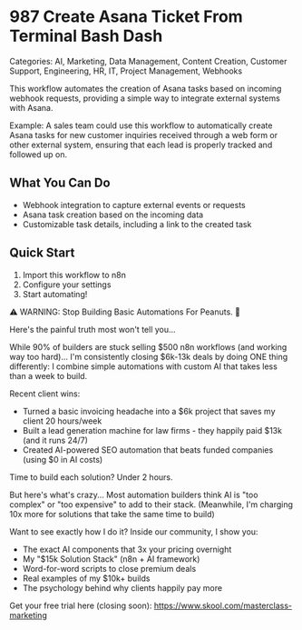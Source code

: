 # 987 Create Asana Ticket From Terminal Bash Dash

Categories: AI, Marketing, Data Management, Content Creation, Customer Support, Engineering, HR, IT, Project Management, Webhooks

This workflow automates the creation of Asana tasks based on incoming webhook requests, providing a simple way to integrate external systems with Asana.

Example: A sales team could use this workflow to automatically create Asana tasks for new customer inquiries received through a web form or other external system, ensuring that each lead is properly tracked and followed up on.

## What You Can Do
- Webhook integration to capture external events or requests
- Asana task creation based on the incoming data
- Customizable task details, including a link to the created task

## Quick Start
1. Import this workflow to n8n
2. Configure your settings
3. Start automating!

⚠️ WARNING: Stop Building Basic Automations For Peanuts. 🚫

Here's the painful truth most won't tell you...

While 90% of builders are stuck selling $500 n8n workflows (and working way too hard)...
I'm consistently closing $6k-13k deals by doing ONE thing differently:
I combine simple automations with custom AI that takes less than a week to build.

Recent client wins:
* Turned a basic invoicing headache into a $6k project that saves my client 20 hours/week
* Built a lead generation machine for law firms - they happily paid $13k (and it runs 24/7)
* Created AI-powered SEO automation that beats funded companies (using $0 in AI costs)

Time to build each solution? Under 2 hours.

But here's what's crazy...
Most automation builders think AI is "too complex" or "too expensive" to add to their stack.
(Meanwhile, I'm charging 10x more for solutions that take the same time to build)

Want to see exactly how I do it?
Inside our community, I show you:
* The exact AI components that 3x your pricing overnight
* My "$15k Solution Stack" (n8n + AI framework)
* Word-for-word scripts to close premium deals
* Real examples of my $10k+ builds
* The psychology behind why clients happily pay more

Get your free trial here (closing soon): https://www.skool.com/masterclass-marketing
